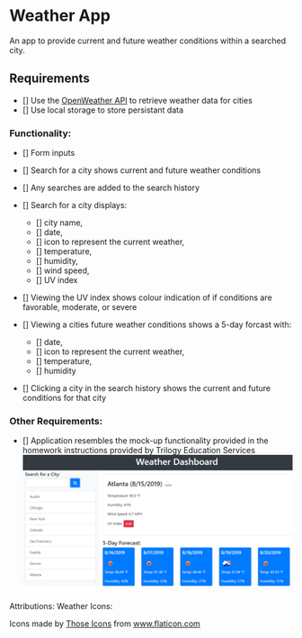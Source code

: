 # Weather App

An app to provide current and future weather conditions within a searched city.


## Requirements
- [] Use the [OpenWeather API](https://openweathermap.org/api) to retrieve weather data for cities
- [] Use local storage to store persistant data

### Functionality:
- [] Form inputs
- [] Search for a city shows current and future weather conditions
- [] Any searches are added to the search history
- [] Search for a city displays:
  - [] city name, 
  - [] date, 
  - [] icon to represent the current weather, 
  - [] temperature, 
  - [] humidity, 
  - [] wind speed, 
  - [] UV index

- [] Viewing the UV index shows colour indication of if conditions are favorable, moderate, or severe
- [] Viewing a cities future weather conditions shows a 5-day forcast with:
  - [] date, 
  - [] icon to represent the current weather,
  - [] temperature, 
  - [] humidity

- [] Clicking a city in the search history shows the current and future conditions for that city

### Other Requirements:

- [] Application resembles the mock-up functionality provided in the homework instructions provided by Trilogy Education Services
![Mock-up functionality image provided by Trilogy Education Services](./assets/images/06-server-side-apis-homework-demo.png)

Attributions:
Weather Icons:
<div>Icons made by <a href="https://www.flaticon.com/authors/those-icons" title="Those Icons">Those Icons</a> from <a href="https://www.flaticon.com/" title="Flaticon">www.flaticon.com</a></div>